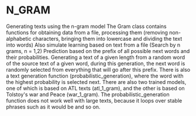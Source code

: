 # N_GRAM
Generating texts using the n-gram model The Gram class contains functions for obtaining data from a file, processing them (removing non-alphabetic characters, bringing them into lowercase and dividing the text into words)
Also simulate learning based on text from a file (Search by n grams, n = 1,2)
Prediction based on the prefix of all possible next words and their probabilities.
Generating a text of a given length from a random word of the source text of a given word, during this generation, the next word is randomly selected from everything that will go after this prefix.
There is also a text generation function (probabilistic_generation), where the word with the highest probability is selected next.
There are also two trained models, one of which is based on ATL texts (atl_1_gram), and the other is based on Tolstoy's war and Peace (war_1_gram).
The probabilistic_generation function does not work well with large texts, because it loops over stable phrases such as it would be and so on.
